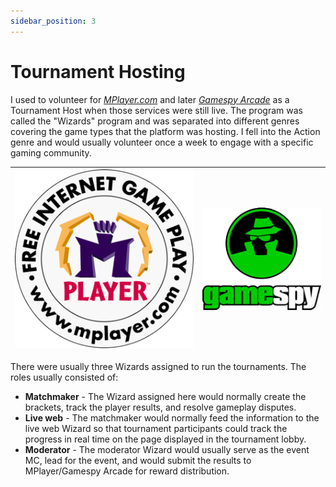 ```yaml
---
sidebar_position: 3
---
```


# Tournament Hosting

I used to volunteer for _[MPlayer.com](https://en.wikipedia.org/wiki/MPlayer.com)_ and later _[Gamespy Arcade](https://en.wikipedia.org/wiki/GameSpy_Arcade)_ as a Tournament Host when those services were still live.
The program was called the "Wizards" program and was separated into different genres covering the game types that the platform was hosting.  I fell into the Action genre and would usually volunteer once a week to engage with a specific gaming community.





|![MPlayer Logo](../img/mplayer.png)   |![GameSpy Logo](../img/gamespy_logo.png)    |
|---|---|


There were usually three Wizards assigned to run the tournaments.  The roles usually consisted of:
- **Matchmaker** - The Wizard assigned here would normally create the brackets, track the player results, and resolve gameplay disputes.
- **Live web** - The matchmaker would normally feed the information to the live web Wizard so that tournament participants could track the progress in real time on the page displayed in the tournament lobby.
- **Moderator** - The moderator Wizard would usually serve as the event MC, lead for the event, and would submit the results to MPlayer/Gamespy Arcade for reward distribution.